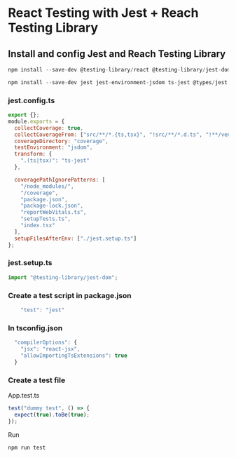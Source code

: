 # React Testing with Jest + Reach Testing Library

## Install and config Jest and Reach Testing Library

```js
npm install --save-dev @testing-library/react @testing-library/jest-dom @testing-library/dom @testing-library/user-event
```

```js
npm install --save-dev jest jest-environment-jsdom ts-jest @types/jest
```

### jest.config.ts

```js
export {};
module.exports = {
  collectCoverage: true,
  collectCoverageFrom: ["src/**/*.{ts,tsx}", "!src/**/*.d.ts", "!**/vendor/**"],
  coverageDirectory: "coverage",
  testEnvironment: "jsdom",
  transform: {
    ".(ts|tsx)": "ts-jest"
  },

  coveragePathIgnorePatterns: [
    "/node_modules/",
    "/coverage",
    "package.json",
    "package-lock.json",
    "reportWebVitals.ts",
    "setupTests.ts",
    "index.tsx"
  ],
  setupFilesAfterEnv: ["./jest.setup.ts"]
};
```

### jest.setup.ts

```js
import "@testing-library/jest-dom";
```

### Create a test script in package.json

```js
    "test": "jest"
```

### In tsconfig.json

```js
  "compilerOptions": {
    "jsx": "react-jsx",
    "allowImportingTsExtensions": true
  }
```

### Create a test file

App.test.ts

```js
test("dummy test", () => {
  expect(true).toBe(true);
});
```

Run

```js
npm run test
```
